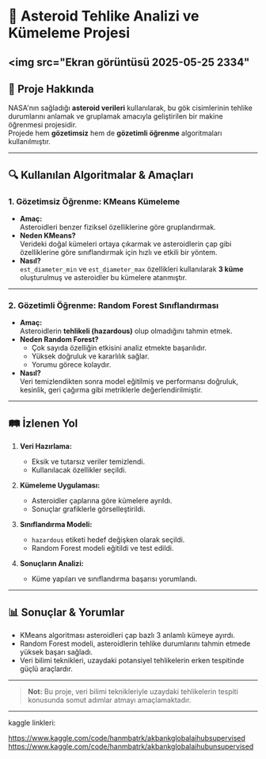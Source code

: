# 🚀 Asteroid Tehlike Analizi ve Kümeleme Projesi

<img src="Ekran görüntüsü 2025-05-25 2334" 
---

## 📝 Proje Hakkında
NASA'nın sağladığı **asteroid verileri** kullanılarak, bu gök cisimlerinin tehlike durumlarını anlamak ve gruplamak amacıyla geliştirilen bir makine öğrenmesi projesidir.  
Projede hem **gözetimsiz** hem de **gözetimli öğrenme** algoritmaları kullanılmıştır.

---

## 🔍 Kullanılan Algoritmalar & Amaçları

### 1. Gözetimsiz Öğrenme: **KMeans Kümeleme**

- **Amaç:**  
Asteroidleri benzer fiziksel özelliklerine göre gruplandırmak.  
- **Neden KMeans?**  
Verideki doğal kümeleri ortaya çıkarmak ve asteroidlerin çap gibi özelliklerine göre sınıflandırmak için hızlı ve etkili bir yöntem.  
- **Nasıl?**  
`est_diameter_min` ve `est_diameter_max` özellikleri kullanılarak **3 küme** oluşturulmuş ve asteroidler bu kümelere atanmıştır.

---

### 2. Gözetimli Öğrenme: **Random Forest Sınıflandırması**

- **Amaç:**  
Asteroidlerin **tehlikeli (hazardous)** olup olmadığını tahmin etmek.  
- **Neden Random Forest?**  
  - Çok sayıda özelliğin etkisini analiz etmekte başarılıdır.  
  - Yüksek doğruluk ve kararlılık sağlar.  
  - Yorumu görece kolaydır.  
- **Nasıl?**  
Veri temizlendikten sonra model eğitilmiş ve performansı doğruluk, kesinlik, geri çağırma gibi metriklerle değerlendirilmiştir.

---

## 🛤️ İzlenen Yol

1. **Veri Hazırlama:**  
   - Eksik ve tutarsız veriler temizlendi.  
   - Kullanılacak özellikler seçildi.  

2. **Kümeleme Uygulaması:**  
   - Asteroidler çaplarına göre kümelere ayrıldı.  
   - Sonuçlar grafiklerle görselleştirildi.  

3. **Sınıflandırma Modeli:**  
   - `hazardous` etiketi hedef değişken olarak seçildi.  
   - Random Forest modeli eğitildi ve test edildi.  

4. **Sonuçların Analizi:**  
   - Küme yapıları ve sınıflandırma başarısı yorumlandı.

---

## 📊 Sonuçlar & Yorumlar

- KMeans algoritması asteroidleri çap bazlı 3 anlamlı kümeye ayırdı.  
- Random Forest modeli, asteroidlerin tehlike durumlarını tahmin etmede yüksek başarı sağladı.  
- Veri bilimi teknikleri, uzaydaki potansiyel tehlikelerin erken tespitinde güçlü araçlardır.


---

> **Not:** Bu proje, veri bilimi teknikleriyle uzaydaki tehlikelerin tespiti konusunda somut adımlar atmayı amaçlamaktadır.

---
kaggle linkleri:

https://www.kaggle.com/code/hanmbatrk/akbankglobalaihubsupervised
https://www.kaggle.com/code/hanmbatrk/akbankglobalaihubunsupervised



